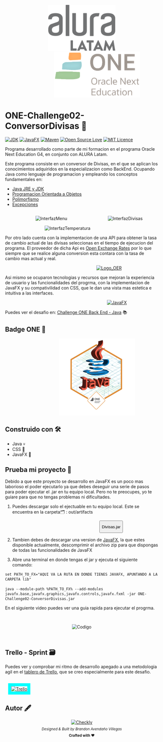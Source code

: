 <p align="center">
<a href="https://www.aluracursos.com/"> <img src="src/main/resources/img/logo-aluraespanhol.png" alt="alura" style=" height: 150px" ></a>
<a href="https://www.oracle.com/mx/education/oracle-next-education/"><img src="src/main/resources/img/OracleONE.png" alt="logo" style=" height: 150px; margin-left: 100px;"></a>
</p>

# ONE-Challenge02-ConversorDivisas 💱 

<a href="https://www.oracle.com/technetwork/java/javase/downloads/index.html"><img alt="JDK" src="https://img.shields.io/badge/JDK-17.0.6-orange.svg"/></a>
<a href="https://openjfx.io/"><img alt="JavaFX" src="https://img.shields.io/badge/JavaFX-20.0.1-skyblue.svg"/></a>
<a href="https://maven.apache.org/ref/4.0.0-alpha-4/"><img alt="Maven" src="https://img.shields.io/badge/Maven-4.0.0-red.svg"/></a>
[![Open Source Love](https://firstcontributions.github.io/open-source-badges/badges/open-source-v2/open-source.svg)](https://github.com/firstcontributions/open-source-badges)
[![MIT Licence](https://badges.frapsoft.com/os/mit/mit.svg?v=103)](https://opensource.org/licenses/mit-license.php)


Programa desarrollado como parte de mi formacion en el programa Oracle Next Education G4, en conjunto con ALURA Latam.

Este programa consiste en un conversor de Divisas, en el que se aplican los conocimientos adquiridos en la especializacion como BackEnd.
Ocupando Java como lenguaje de programacion y empleando los conceptos fundamentales en:

- [Java JRE y JDK](https://app.aluracursos.com/course/java-primeros-pasos)
- [Programacion Orientada a Objetos](https://app.aluracursos.com/course/java-parte2-introduccion-orientada-objetos)
- [Polimorfismo](https://app.aluracursos.com/course/java-parte-3-entendiendo-herencia-interfaces)
- [Excepciones](https://app.aluracursos.com/course/java-excepciones)


<img src="https://github.com/LanIkari/ONE-Challenge02-ConversorDivisas/assets/42923366/d8ce64e6-7d53-48f8-8cbc-0e55d0315ac9" alt="InterfazMenu" style=" height: 500px; margin-left: 100px; margin-top: 15px">
<img src="https://github.com/LanIkari/ONE-Challenge02-ConversorDivisas/assets/42923366/bcf7b296-7f11-4a9f-869c-f4b56f896682"  alt="InterfazDivisas" style=" height: 300px; margin-left: 130px; margin-top: 15px">
<img src="https://github.com/LanIkari/ONE-Challenge02-ConversorDivisas/assets/42923366/f82799e1-487c-4d7e-b27a-fd9d9c1eb8e0" alt="InterfazTemperatura" style=" height: 335px; margin-left: 130px; margin-top: 15px">


Por otro lado cuenta con la implementacion de una API para obtener la tasa de cambio actual de las divisas seleccionas en el tiempo de 
ejecucion del programa. El proveedor de dicha Api es [Open Exchange Rates](https://openexchangerates.org/) por lo que siempre que se 
realice alguna conversion esta contara con la tasa de cambio mas actual y real.

<a href="https://openexchangerates.org/"><img src="https://github.com/LanIkari/ONE-Challenge02-ConversorDivisas/assets/42923366/5987ca53-f761-42a1-8555-1ee05f88b085" alt="Logo_OER" style="  margin-left:300px"></a>

Asi mismo se ocuparon tecnologias y recursos que mejoran la experiencia de usuario y las funcionalidades del progrma, con
la implementacion de JavaFX y su compativilidad con CSS, que le dan una vista mas estetica e intuitiva a las interfaces.

<a href="https://openjfx.io/"> <img src="https://github.com/LanIkari/ONE-Challenge02-ConversorDivisas/assets/42923366/08f544d0-d157-4755-ac3b-739ce43bfce9" alt="JavaFX" style="height: 70px; margin-left: 335px" ></a>


Puedes ver el desafio en: [Challenge ONE Back End - Java](https://www.aluracursos.com/challenges/oracle-one-back-end/conversordemoneda/sprint01) :books:

## Badge ONE :1st_place_medal:
<p align="center">
<a href="https://d335luupugsy2.cloudfront.net/cms%2Ffiles%2F10224%2F1671211831Prancheta_8.png?utm_campaign=alura_latam_-_challenge_email_projeto_5_esp&utm_medium=email&utm_source=RD+Station"><img src="src/main/resources/img/Java.png" alt="badge" style=" height: 250px; margin-left: 100px;"></a>
</p>

## Construido con :hammer_and_wrench:

* Java 💀
* CSS 🎩
* JavaFX 👾



## Prueba mi proyecto 🔗
Debido a que este proyecto se desarrollo en JavaFX es un poco mas laborioso el poder ejecutarlo ya que debes deseguir una
serie de pasos para poder ejecutar el .jar en tu equipo local. Pero no te preocupes, yo te guiare para que no tengas 
problemas ni dificultades.

1. Puedes descargar solo el ejectuable en tu equipo local. Este se encuentra en la carpeta:card_index_dividers: : out/artifacts

<a href="out/artifacts/ONE_Challenge02_ConversorDivisas_jar/ONE-Challenge02-ConversorDivisas.jar" download="ONE-Challenge02-ConversorDivisas" class="JAR"> <button style="height: 40px; margin-left: 310px">Divisas.jar</button> </a>

2. Tambien debes de descargar una version de [JavaFX](https://openjfx.io/), la que estes disponible actualmente, descomprimir el archivo zip para que dispongas de todas las funcionalidades de JavaFX

3. Abre una terminal en donde tengas el jar y ejecuta el siguiente comando:
```
set PATH_TO_FX="AQUI VA LA RUTA EN DONDE TIENES JAVAFX, APUNTANDO A LA CARPETA lib"

java --module-path %PATH_TO_FX% --add-modules javafx.base,javafx.graphics,javafx.controls,javafx.fxml -jar ONE-Challenge02-ConversorDivisas.jar
```

En el siguiente video puedes ver una guia rapida para ejecutar el progrma.

<br>
<p align="center">
  <img src="https://github.com/LanIkari/ONE-Challenge02-ConversorDivisas/assets/42923366/1dd65fb9-ee0f-4e1f-83ec-5d16ee221aeb" alt="Codigo" style="height: 350px"/>
</p>
<br>



## Trello - Sprint :card_file_box:

Puedes ver y comprobar mi ritmo de desarrollo apegado a una metodologia agil en el [tablero de Trello](https://trello.com/invite/b/9ouy810V/ATTIac4f268d1c194e7be72d2624e8f867d675B50864/one-challenge-conversor-divisas), 
que se creo especialmente para este desafio.

<a href="https://trello.com/invite/b/9ouy810V/ATTIac4f268d1c194e7be72d2624e8f867d675B50864/one-challenge-conversor-divisas"> <img src="https://github.com/LanIkari/ONE-Challenge02-ConversorDivisas/assets/42923366/fcf4cf60-f255-4f34-bb03-a6e44537c956" alt="Trello" style="margin-top: 15px; border: 10px solid aqua; margin-left:10px" ></a>


## Autor :fountain_pen:

<p align="center">
  <a href="https://lanikari.github.io/BrandonAV-Portfolio/" target="_blank">
  <img width="100px" src="src/main/resources/img/怒.png" alt="Checkly" />
  </a>
  <br />
  <i><sub>Designed & Built by Brandon Avendaño Villegas</sub></i>
  <br>
  <b><sub>Crafted with ❤</sub></b>
<p>





